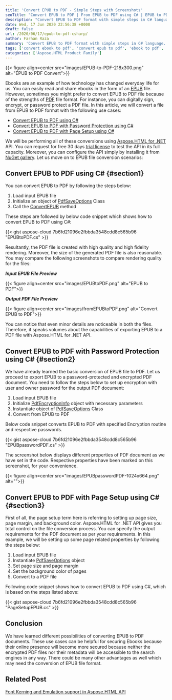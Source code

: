 ```yaml
---
title: 'Convert EPUB to PDF - Simple Steps with Screenshots'
seoTitle: "Convert EPUB to PDF | From EPUB to PDF using C# | EPUB to PDF"
description: "Convert EPUB to PDF format with simple steps in C# language. EPUB to PDF format conversion gives you best results with many features."
date: Wed, 17 Jun 2020 22:56:38 +0000
draft: false
url: /2020/06/17/epub-to-pdf-csharp/
author: Farhan Raza
summary: 'Convert EPUB to PDF format with simple steps in C# language. EPUB to PDF format conversion gives you best results with many features.'
tags: ['convert ebook to pdf', 'convert epub to pdf', 'ebook to pdf', 'epub save as pdf', 'epub to pdf', 'export epub to pdf', 'from epub to pdf']
categories: ['Aspose.HTML Product Family']
---
```




{{< figure align=center src="images/EPUB-to-PDF-218x300.png" alt="EPUB to PDF Convert">}}


Ebooks are an example of how technology has changed everyday life for us. You can easily read and share ebooks in the form of an [EPUB][1] file. However, sometimes you might prefer to convert EPUB to PDF file because of the strengths of [PDF][2] file format. For instance, you can digitally sign, encrypt, or password protect a PDF file. In this article, we will convert a file from EPUB to PDF format with the following use cases:

*   [Convert EPUB to PDF using C#][3]
*   [Convert EPUB to PDF with Password Protection using C#][4]
*   [Convert EPUB to PDF with Page Setup using C#][5]

We will be performing all of these conversions using [Aspose.HTML for .NET][6] API. You can request for free 30 days [trial license][7] to test the API in its full capacity. Moreover, you can configure the API simply by installing it from [NuGet gallery][8]. Let us move on to EPUB file conversion scenarios:

## Convert EPUB to PDF using C# {#section1}

You can convert EPUB to PDF by following the steps below:

1.  Load input EPUB file
2.  Initialize an object of [PdfSaveOptions][9] Class
3.  Call the [ConvertEPUB][10] method

These steps are followed by below code snippet which shows how to convert EPUB to PDF using C#:

{{< gist aspose-cloud 7b6fd21096e2fbbda3548cdd8c565b96 "EPUBtoPDF.cs" >}}

Resultantly, the PDF file is created with high quality and high fidelity rendering. Moreover, the size of the generated PDF file is also reasonable. You may compare the following screenshots to compare rendering quality for the files:

**_Input EPUB File Preview_**



{{< figure align=center src="images/EPUBtoPDF.png" alt="EPUB to PDF">}}


**_Output PDF File Preview_**



{{< figure align=center src="images/fromEPUBtoPDF.png" alt="Convert EPUB to PDF">}}


You can notice that even minor details are noticeable in both the files. Therefore, it speaks volumes about the capabilities of exporting EPUB to a PDF file with Aspose.HTML for .NET API.

## Convert EPUB to PDF with Password Protection using C# {#section2}

We have already learned the basic conversion of EPUB file to PDF. Let us proceed to export EPUB to a password-protected and encrypted PDF document. You need to follow the steps below to set up encryption with user and owner password for the output PDF document:

1.  Load input EPUB file
2.  Initialize [PdfEncryptionInfo][11] object with necessary parameters
3.  Instantiate object of [PdfSaveOptions][12] Class
4.  Convert from EPUB to PDF

Below code snippet converts EPUB to PDF with specified Encryption routine and respective passwords.

{{< gist aspose-cloud 7b6fd21096e2fbbda3548cdd8c565b96 "EPUBpasswordPDF.cs" >}}

The screenshot below displays different properties of PDF document as we have set in the code. Respective properties have been marked on this screenshot, for your convenience.



{{< figure align=center src="images/EPUBpasswordPDF-1024x664.png" alt="">}}


## Convert EPUB to PDF with Page Setup using C# {#section3}

First of all, the page setup term here is referring to setting up page size, page margin, and background color. Aspose.HTML for .NET API gives you total control on the file conversion process. You can specify the output requirements for the PDF document as per your requirements. In this example, we will be setting up some page related properties by following the steps below:

1.  Load input EPUB file
2.  Instantiate [PdfSaveOptions][13] object
3.  Set page size and page margin
4.  Set the background color of pages
5.  Convert to a PDF file

Following code snippet shows how to convert EPUB to PDF using C#, which is based on the steps listed above:

{{< gist aspose-cloud 7b6fd21096e2fbbda3548cdd8c565b96 "PageSetupEPUB.cs" >}}

## Conclusion

We have learned different possibilities of converting EPUB to PDF documents. These use cases can be helpful for securing Ebooks because their online presence will become more secured because neither the encrypted PDF files nor their metadata will be accessible to the search engines in any way. There could be many other advantages as well which may need the conversion of EPUB file format.

## Related Post

[Font Kerning and Emulation support in Aspose.HTML API][14]




[1]: https://wiki.fileformat.com/ebook/epub/
[2]: https://wiki.fileformat.com/view/pdf/
[3]: #section1
[4]: #section2
[5]: #section3
[6]: https://products.aspose.com/html/net
[7]: https://purchase.aspose.com/temporary-license
[8]: https://www.nuget.org/packages/Aspose.HTML
[9]: https://apireference.aspose.com/html/net/aspose.html.saving/pdfsaveoptions
[10]: https://apireference.aspose.com/html/net/aspose.html.converters/converter/methods/convertepub/index
[11]: https://apireference.aspose.com/html/net/aspose.html.rendering.pdf.encryption/pdfencryptioninfo
[12]: https://apireference.aspose.com/html/net/aspose.html.saving/pdfsaveoptions
[13]: https://apireference.aspose.com/html/net/aspose.html.saving/pdfsaveoptions
[14]: https://blog.aspose.com/2019/11/13/font-kerning-and-emulation-support-in-aspose.html-api/





